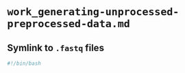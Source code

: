 
# `work_generating-unprocessed-preprocessed-data.md`

## Symlink to `.fastq` files
```bash
#!/bin/bash


```